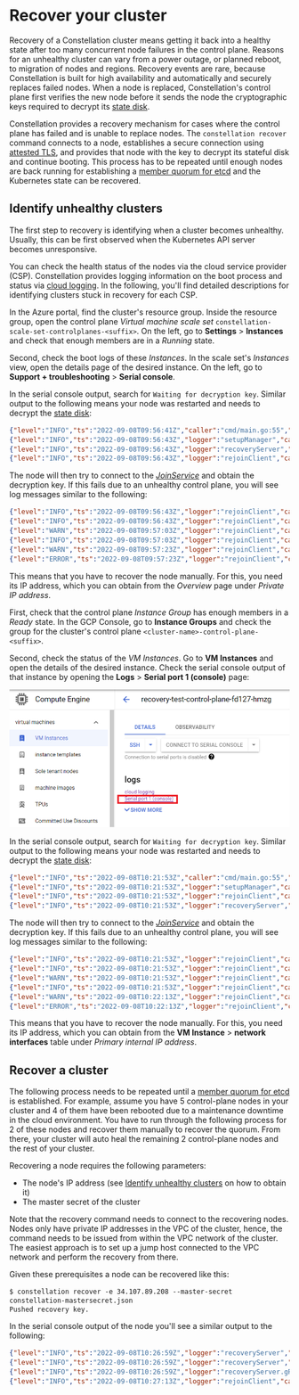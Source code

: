 # Recover your cluster

Recovery of a Constellation cluster means getting it back into a healthy state after too many concurrent node failures in the control plane.
Reasons for an unhealthy cluster can vary from a power outage, or planned reboot, to migration of nodes and regions.
Recovery events are rare, because Constellation is built for high availability and automatically and securely replaces failed nodes. When a node is replaced, Constellation's control plane first verifies the new node before it sends the node the cryptographic keys required to decrypt its [state disk](../architecture/images.md#state-disk).

Constellation provides a recovery mechanism for cases where the control plane has failed and is unable to replace nodes.
The `constellation recover` command connects to a node, establishes a secure connection using [attested TLS](../architecture/attestation.md#attested-tls-atls), and provides that node with the key to decrypt its stateful disk and continue booting.
This process has to be repeated until enough nodes are back running for establishing a [member quorum for etcd](https://etcd.io/docs/v3.5/faq/#what-is-failure-tolerance) and the Kubernetes state can be recovered.

## Identify unhealthy clusters

The first step to recovery is identifying when a cluster becomes unhealthy.
Usually, this can be first observed when the Kubernetes API server becomes unresponsive.

You can check the health status of the nodes via the cloud service provider (CSP).
Constellation provides logging information on the boot process and status via [cloud logging](troubleshooting.md#cloud-logging).
In the following, you'll find detailed descriptions for identifying clusters stuck in recovery for each CSP.

<tabs groupId="csp">
<tabItem value="azure" label="Azure">

In the Azure portal, find the cluster's resource group.
Inside the resource group, open the control plane *Virtual machine scale set* `constellation-scale-set-controlplanes-<suffix>`.
On the left, go to **Settings** > **Instances** and check that enough members are in a *Running* state.

Second, check the boot logs of these *Instances*.
In the scale set's *Instances* view, open the details page of the desired instance.
On the left, go to **Support + troubleshooting** > **Serial console**.

In the serial console output, search for `Waiting for decryption key`.
Similar output to the following means your node was restarted and needs to decrypt the [state disk](../architecture/images.md#state-disk):

```json
{"level":"INFO","ts":"2022-09-08T09:56:41Z","caller":"cmd/main.go:55","msg":"Starting disk-mapper","version":"2.0.0","cloudProvider":"azure"}
{"level":"INFO","ts":"2022-09-08T09:56:43Z","logger":"setupManager","caller":"setup/setup.go:72","msg":"Preparing existing state disk"}
{"level":"INFO","ts":"2022-09-08T09:56:43Z","logger":"recoveryServer","caller":"recoveryserver/server.go:59","msg":"Starting RecoveryServer"}
{"level":"INFO","ts":"2022-09-08T09:56:43Z","logger":"rejoinClient","caller":"rejoinclient/client.go:65","msg":"Starting RejoinClient"}
```

The node will then try to connect to the [*JoinService*](../architecture/components.md#joinservice) and obtain the decryption key.
If this fails due to an unhealthy control plane, you will see log messages similar to the following:

```json
{"level":"INFO","ts":"2022-09-08T09:56:43Z","logger":"rejoinClient","caller":"rejoinclient/client.go:77","msg":"Received list with JoinService endpoints","endpoints":["10.9.0.5:30090","10.9.0.6:30090"]}
{"level":"INFO","ts":"2022-09-08T09:56:43Z","logger":"rejoinClient","caller":"rejoinclient/client.go:96","msg":"Requesting rejoin ticket","endpoint":"10.9.0.5:30090"}
{"level":"WARN","ts":"2022-09-08T09:57:03Z","logger":"rejoinClient","caller":"rejoinclient/client.go:101","msg":"Failed to rejoin on endpoint","error":"rpc error: code = Unavailable desc = connection error: desc = \"transport: Error while dialing dial tcp 10.9.0.5:30090: i/o timeout\"","endpoint":"10.9.0.5:30090"}
{"level":"INFO","ts":"2022-09-08T09:57:03Z","logger":"rejoinClient","caller":"rejoinclient/client.go:96","msg":"Requesting rejoin ticket","endpoint":"10.9.0.6:30090"}
{"level":"WARN","ts":"2022-09-08T09:57:23Z","logger":"rejoinClient","caller":"rejoinclient/client.go:101","msg":"Failed to rejoin on endpoint","error":"rpc error: code = Unavailable desc = connection error: desc = \"transport: Error while dialing dial tcp 10.9.0.6:30090: i/o timeout\"","endpoint":"10.9.0.6:30090"}
{"level":"ERROR","ts":"2022-09-08T09:57:23Z","logger":"rejoinClient","caller":"rejoinclient/client.go:110","msg":"Failed to rejoin on all endpoints"}
```

This means that you have to recover the node manually. For this, you need its IP address, which you can obtain from the *Overview* page under *Private IP address*.

</tabItem>
<tabItem value="gcp" label="GCP">

First, check that the control plane *Instance Group* has enough members in a *Ready* state.
In the GCP Console, go to **Instance Groups** and check the group for the cluster's control plane `<cluster-name>-control-plane-<suffix>`.

Second, check the status of the *VM Instances*.
Go to **VM Instances** and open the details of the desired instance.
Check the serial console output of that instance by opening the **Logs** > **Serial port 1 (console)** page:

![GCP portal serial console link](../_media/recovery-gcp-serial-console-link.png)

In the serial console output, search for `Waiting for decryption key`.
Similar output to the following means your node was restarted and needs to decrypt the [state disk](../architecture/images.md#state-disk):

```json
{"level":"INFO","ts":"2022-09-08T10:21:53Z","caller":"cmd/main.go:55","msg":"Starting disk-mapper","version":"2.0.0","cloudProvider":"gcp"}
{"level":"INFO","ts":"2022-09-08T10:21:53Z","logger":"setupManager","caller":"setup/setup.go:72","msg":"Preparing existing state disk"}
{"level":"INFO","ts":"2022-09-08T10:21:53Z","logger":"rejoinClient","caller":"rejoinclient/client.go:65","msg":"Starting RejoinClient"}
{"level":"INFO","ts":"2022-09-08T10:21:53Z","logger":"recoveryServer","caller":"recoveryserver/server.go:59","msg":"Starting RecoveryServer"}
```

The node will then try to connect to the [*JoinService*](../architecture/components.md#joinservice) and obtain the decryption key.
If this fails due to an unhealthy control plane, you will see log messages similar to the following:

```json
{"level":"INFO","ts":"2022-09-08T10:21:53Z","logger":"rejoinClient","caller":"rejoinclient/client.go:77","msg":"Received list with JoinService endpoints","endpoints":["192.168.178.4:30090","192.168.178.2:30090"]}
{"level":"INFO","ts":"2022-09-08T10:21:53Z","logger":"rejoinClient","caller":"rejoinclient/client.go:96","msg":"Requesting rejoin ticket","endpoint":"192.168.178.4:30090"}
{"level":"WARN","ts":"2022-09-08T10:21:53Z","logger":"rejoinClient","caller":"rejoinclient/client.go:101","msg":"Failed to rejoin on endpoint","error":"rpc error: code = Unavailable desc = connection error: desc = \"transport: Error while dialing dial tcp 192.168.178.4:30090: connect: connection refused\"","endpoint":"192.168.178.4:30090"}
{"level":"INFO","ts":"2022-09-08T10:21:53Z","logger":"rejoinClient","caller":"rejoinclient/client.go:96","msg":"Requesting rejoin ticket","endpoint":"192.168.178.2:30090"}
{"level":"WARN","ts":"2022-09-08T10:22:13Z","logger":"rejoinClient","caller":"rejoinclient/client.go:101","msg":"Failed to rejoin on endpoint","error":"rpc error: code = Unavailable desc = connection error: desc = \"transport: Error while dialing dial tcp 192.168.178.2:30090: i/o timeout\"","endpoint":"192.168.178.2:30090"}
{"level":"ERROR","ts":"2022-09-08T10:22:13Z","logger":"rejoinClient","caller":"rejoinclient/client.go:110","msg":"Failed to rejoin on all endpoints"}
```

This means that you have to recover the node manually. For this, you need its IP address, which you can obtain from the **VM Instance** > **network interfaces** table under *Primary internal IP address*.

</tabItem>
</tabs>

## Recover a cluster

The following process needs to be repeated until a [member quorum for etcd](https://etcd.io/docs/v3.5/faq/#what-is-failure-tolerance) is established.
For example, assume you have 5 control-plane nodes in your cluster and 4 of them have been rebooted due to a maintenance downtime in the cloud environment.
You have to run through the following process for 2 of these nodes and recover them manually to recover the quorum.
From there, your cluster will auto heal the remaining 2 control-plane nodes and the rest of your cluster.

Recovering a node requires the following parameters:

* The node's IP address (see [Identify unhealthy clusters](#identify-unhealthy-clusters) on how to obtain it)
* The master secret of the cluster

Note that the recovery command needs to connect to the recovering nodes.
Nodes only have private IP addresses in the VPC of the cluster, hence, the command needs to be issued from within the VPC network of the cluster.
The easiest approach is to set up a jump host connected to the VPC network and perform the recovery from there.

Given these prerequisites a node can be recovered like this:

```
$ constellation recover -e 34.107.89.208 --master-secret constellation-mastersecret.json
Pushed recovery key.
```

In the serial console output of the node you'll see a similar output to the following:

```json
{"level":"INFO","ts":"2022-09-08T10:26:59Z","logger":"recoveryServer","caller":"recoveryserver/server.go:93","msg":"Received recover call"}
{"level":"INFO","ts":"2022-09-08T10:26:59Z","logger":"recoveryServer","caller":"recoveryserver/server.go:125","msg":"Received state disk key and measurement secret, shutting down server"}
{"level":"INFO","ts":"2022-09-08T10:26:59Z","logger":"recoveryServer.gRPC","caller":"zap/server_interceptors.go:61","msg":"finished streaming call with code OK","grpc.start_time":"2022-09-08T10:26:59Z","system":"grpc","span.kind":"server","grpc.service":"recoverproto.API","grpc.method":"Recover","peer.address":"192.0.2.3:41752","grpc.code":"OK","grpc.time_ms":15.701}
{"level":"INFO","ts":"2022-09-08T10:27:13Z","logger":"rejoinClient","caller":"rejoinclient/client.go:87","msg":"RejoinClient stopped"}
```
